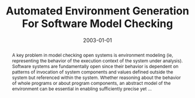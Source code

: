---
title: "Automated Environment Generation For Software Model Checking"
abstract: "A key problem in model checking open systems is environment modeling (ie, representing the behavior of the execution context of the system under analysis). Software systems are fundamentally open since their behavior is dependent on patterns of invocation of system components and values defined outside the system but referenced within the system. Whether reasoning about the behavior of whole programs or about program components, an abstract model of the environment can be essential in enabling sufficiently precise yet …"
date: 2003-01-01
venue: "18th IEEE International Conference on Automated Software Engineering (ASE 2003), 6-10 October 2003, Montreal, Canada"
paperurl: https://ieeexplore.ieee.org/abstract/document/1240300/
authors: "Oksana Tkachuk, Matthew B. Dwyer and Corina S. Pasareanu"
awards: ""
---